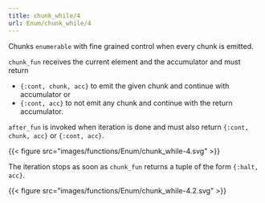 ```yaml
---
title: chunk_while/4
url: Enum/chunk_while/4
---
```


Chunks `enumerable` with fine grained control when every chunk is emitted.

`chunk_fun` receives the current element and the accumulator and must return

- `{:cont, chunk, acc}` to emit the given chunk and continue with accumulator or
- `{:cont, acc}` to not emit any chunk and continue with the return accumulator.

`after_fun` is invoked when iteration is done and must also return `{:cont, chunk, acc}` or `{:cont, acc}`.

{{< figure src="images/functions/Enum/chunk_while-4.svg" >}}

The iteration stops as soon as `chunk_fun` returns a tuple of the form `{:halt, acc}`.

{{< figure src="images/functions/Enum/chunk_while-4.2.svg" >}}
